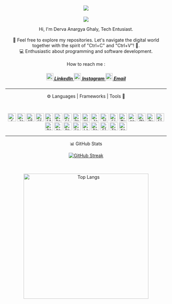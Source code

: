 <h1 align="center">
  <a href="https://git.io/typing-svg">
    <img src="https://readme-typing-svg.herokuapp.com/?lines=Hi,+Folks!+👋;I'm+Derva+;Welcome+to+My+Github!&center=true&size=30">
  </a>
</h1>
<p align="center"> <img src="https://visitor-badge.laobi.icu/badge?page_id=zumrudu-anka.zumrudu-anka" /> </p>
<p align="center">
  Hi, I'm Derva Anargya Ghaly, Tech Entusiast.
  <br>
  <br>
  📁 Feel free to explore my repositories. Let's navigate the digital world together with the spirit of "Ctrl+C" and "Ctrl+V"! 🚀.
  <br>
  💻 Enthusiastic about programming and software development.
  <br>
  <br>
  <!-- ❔ Ask me anything about from <a href="https://github.com/dervaag/dervaag/issues" title="Issues">Here</a> -->
  How to reach me : 
</p>
  <h5 align="center">
  <a href="https://www.linkedin.com/in/dervaag/" title="LinkedIn Profile"><img width="22" src="images/linkedin.svg"> 
    LinkedIn
  </a>
  <a href="https://www.instagram.com/dervaag/" title="Instagram Profile"><img width="22" src="images/instagram.svg"> 
    Instagram
  </a>
  <a href="mailto: dervaag@gmail.com" title="Email Account"><img width="22" src="images/gmail.png"> 
    Email
  </a>
</h5>

<hr>
<p align="center">⚙️ Languages | Frameworks | Tools 🔩</p>
<br>
<p align="center">
  <code><img title="C" height="25" src="images/c.svg"></code>
  <code><img title="Javascript" height="25" src="images/javascript.svg"></code>
  <code><img title="HTML5" height="25" src="images/html5.svg"></code>
  <code><img title="CSS" height="25" src="images/css.svg"></code>
  <code><img title="SASS" height="25" src="images/sass.svg"></code>
  <code><img title="React" height="25" src="images/react-original.svg"></code>
  <code><img title="Git" height="25" src="images/git-original.svg"></code>
  <code><img title="PostgreSQL" height="25" src="images/postgresql.svg"></code>
  <code><img title="Visual Studio Code" height="25" src="images/vscode.png"></code>
  <code><img title="Java" height="25" src="images/java-original.svg"></code>
  <code><img title="JSON" height="25" src="images/json.svg"></code>
  <code><img title="GitHub" height="25" src="images/github.svg"></code>
  <code><img title="MySQL" height="25" src="images/mysql.svg"></code>
  <code><img title="npm" height="25" src="images/npm.svg"></code>
  <code><img title="PHP" height="25" src="images/php.svg"></code>
  <code><img title="Python" height="25" src="images/python-original.svg"></code>
  <code><img title="Flask" height="25" src="images/flask.png"></code>
  <code><img title="Prisma" height="25" src="images/prisma.png"></code>
  <code><img title="Android Studio" height="25" src="images/androidstudio.png"></code>
  <code><img title="Bootstrap" height="25" src="images/bootstrap.svg"></code>
  <code><img title="Express" height="25" src="images/express.png"></code>
  <code><img title="Laravel" height="25" src="images/laravel.png"></code>
  <code><img title="Dart" height="25" src="images/dart.png"></code>
  <code><img title="Flutter" height="25" src="images/flutter.png"></code>
  <code><img title="Tailwind" height="25" src="images/tailwind.png"></code>
  <code><img title="Kotlin" height="25" src="images/kotlin.png"></code>
</p>
<hr>


<p align="center">📊 GitHub Stats</p>

<p align="center">
  <a href="https://git.io/streak-stats">
    <img src="https://github-readme-streak-stats.herokuapp.com?user=dervaag&theme=gruvbox-duo" alt="GitHub Streak" />
  </a>
</p>

<p align="center">
<!-- <img width="390" src="https://github-readme-stats.vercel.app/api?username=dervaag&show_icons=true&theme=react&hide_border=true&border_color=61dafb" alt="GitHub Stats" /> -->
  <br><br>
  <img width="390" src="https://github-readme-stats.vercel.app/api/top-langs/?username=dervaag&layout=compact&langs_count=8&theme=react&hide_border=true" alt="Top Langs" />
</p>
